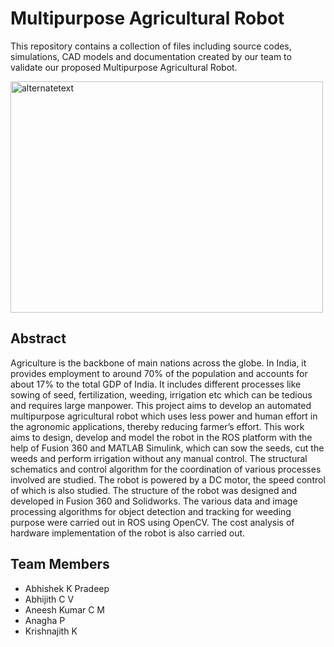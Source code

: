 <h1>Multipurpose Agricultural Robot</h1>

This repository contains a collection of files including source codes, simulations, CAD models and documentation created by our team to validate our proposed Multipurpose Agricultural Robot.

<img src="https://user-images.githubusercontent.com/101731831/180657955-475cdbe7-f38d-4b61-881a-f6c2c7e458a9.png" alt="alternatetext" width="500" height="370">

<h2>Abstract</h2>

Agriculture is the backbone of main nations across the globe. In India, it provides employment to around 70% of the population and accounts for about 17% to the total GDP of India. It includes different processes like sowing of seed, fertilization, weeding, irrigation etc which can be tedious and requires large manpower. This project aims to develop an automated multipurpose agricultural robot which uses less power and human effort in the agronomic applications, thereby reducing farmer’s effort. This work aims to design, develop and model the robot in the ROS platform with the help of Fusion 360 and MATLAB Simulink, which can sow the seeds, cut the weeds and perform irrigation without any manual control. The structural schematics and control algorithm for the coordination of various processes involved are studied. The robot is powered by a DC motor, the speed control of which is also studied. The structure of the robot was designed and developed in Fusion 360 and Solidworks. The various data and image processing algorithms for object detection and tracking for weeding purpose were carried out in ROS using OpenCV. The cost analysis of hardware implementation of the robot is also carried out.

<h2>Team Members</h2>
<ul>
<li>Abhishek K Pradeep</li>
<li>Abhijith C V </li>
<li>Aneesh Kumar C M</li>
<li>Anagha P</li>
<li>Krishnajith K</li>
</ul>
